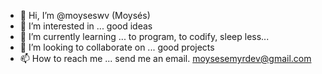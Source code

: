 - 👋 Hi, I’m @moyseswv (Moysés)
- 👀 I’m interested in ... good ideas
- 🌱 I’m currently learning ... to program, to codify, sleep less...
- 💞️ I’m looking to collaborate on ... good projects
- 📫 How to reach me ... send me an email. moysesemyrdev@gmail.com

<!---
moyseswv/moyseswv is a ✨ special ✨ repository because its `README.md` (this file) appears on your GitHub profile.
You can click the Preview link to take a look at your changes.
--->
